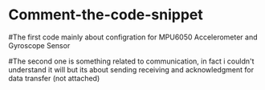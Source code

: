 # Comment-the-code-snippet

#The first code mainly about configration for MPU6050 Accelerometer and Gyroscope Sensor 

#The second one is something related to communication, in fact i couldn't understand it will but its about sending receiving and acknowledgment for data transfer (not attached)
